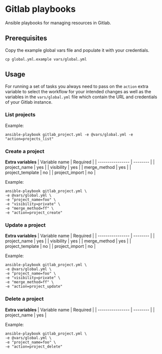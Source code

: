 # Gitlab playbooks

Ansible playbooks for managing resources in Gitlab.

## Prerequisites

Copy the example global vars file and populate it with your credentials.
```shell
cp global.yml.example vars/global.yml
```

## Usage

For running a set of tasks you always need to pass on the `action` extra variable
to select the workflow for your intended changes as well as the variables in the 
`vars/global.yml` file which contain the URL and credentials of your Gitlab instance.

### List projects

Example:
 ```shell
 ansible-playbook gitlab_project.yml -e @vars/global.yml -e "action=projects_list"
 ```

 ### Create a project

**Extra variables**
| Variable name    | Required |
| ---------------- | -------- |
| project_name     |      yes |
| visibility       |      yes |
| merge_method     |      yes |
| project_template |       no |
| project_import   |       no |

Example:
 ```shell
ansible-playbook gitlab_project.yml \
-e @vars/global.yml \
-e "project_name=foo" \
-e "visibility=private" \
-e "merge_method=ff" \
-e "action=project_create"
 ```


 ### Update a project

**Extra variables**
| Variable name    | Required |
| ---------------- | -------- |
| project_name     |      yes |
| visibility       |      yes |
| merge_method     |      yes |
| project_template |       no |
| project_import   |       no |

Example:
 ```shell
ansible-playbook gitlab_project.yml \
-e @vars/global.yml \
-e "project_name=foo" \
-e "visibility=private" \
-e "merge_method=ff" \
-e "action=project_update"
 ```

 ### Delete a project

**Extra variables**
| Variable name    | Required |
| ---------------- | -------- |
| project_name     |      yes |

Example:
 ```shell
ansible-playbook gitlab_project.yml \
-e @vars/global.yml \
-e "project_name=foo" \
-e "action=project_delete"
 ```
